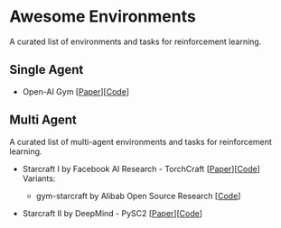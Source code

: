 # Awesome Environments
A curated list of environments and tasks for reinforcement learning.


## Single Agent

* Open-AI Gym [[Paper]()][[Code]()]




## Multi Agent

A curated list of multi-agent environments and tasks for reinforcement learning.

* Starcraft I by Facebook AI Research - TorchCraft [[Paper](https://arxiv.org/pdf/1609.02993v3.pdf)][[Code](https://github.com/TorchCraft/TorchCraft)]
Variants:
    * gym-starcraft by Alibab Open Source Research [[Code](https://github.com/alibaba/gym-starcraft)]

* Starcraft II by DeepMind - PySC2 [[Paper](https://deepmind.com/documents/110/sc2le.pdf)][[Code](github.com/deepmind/pysc2)]

